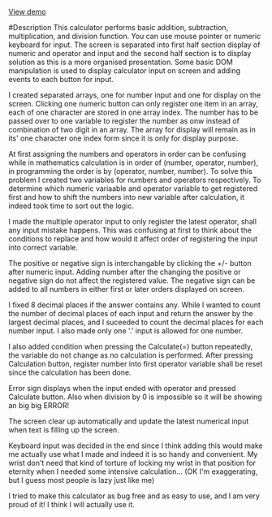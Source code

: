 [View demo](https://yuejiahz.github.io/calculator/)

#Description
This calculator performs basic addition, subtraction, multiplication, and division function. You can use mouse pointer or numeric keyboard for input. 
The screen is separated into first half section display of numeric and operator and input and the second half section is to display solution as this is a more organised presentation.
Some basic DOM manipulation is used to display calculator input on screen and adding events to each button for input.

I created separated arrays, one for number input and one for display on the screen. Clicking one numeric button can only register one item in an 
array, each of one character are stored in one array index. The number has to be passed over to one variable to register the number as onw instead of combination 
of two digit in an array. The array for display will remain as in its' one character one index form since it is only for display purpose.

At first assigning the numbers and operators in order can be confusing while in mathematics calculation is in order of (number, operator, number), in programming
the order is by (operator, number, number). To solve this problem I created two variables for numbers and operators respectively. To determine which numeric variaable 
and operator variable to get registered first and how to shift the numbers into new variable after calculation, it indeed took time to sort out the logic.

I made the multiple operator input to only register the latest operator, shall any input mistake happens. This was confusing at first to think about the conditions to replace
and how would it affect order of registering the input into correct variable. 

The positive or negative sign is interchangable by clicking the +/- button after numeric input. Adding number after the changing the positive or negative sign 
do not affect the registered value. The negative sign can be added to all numbers in either first or later orders displayed on screen.

I fixed 8 decimal places if the answer contains any. While I wanted to count the number of decimal places of each input and return the answer by the largest decimal places,
and I suceeded to count the decimal places for each number input. I also made only one '.' input is allowed for one number.

I also added condition when pressing the Calculate(=) button repeatedly, the variable do not change as no calculation is performed. After pressing Calculation button, register 
number into first operator variable shall be reset since the calculation has been done.

Error sign displays when the input ended with operator and pressed Calculate button. Also when division by 0 is impossible so it will be showing an big big ERROR!

The screen clear up automatically and update the latest numerical input when text is filling up the screen.

Keyboard input was decided in the end since I think adding this would make me actually use what I made and indeed it is so handy and convenient.
My wrist don't need that kind of torture of locking my wrist in that position for eternity when I needed some intensive calculation... (OK I'm exaggerating, but I guess most people is 
lazy just like me)

I tried to make this calculator as bug free and as easy to use, and I am very proud of it! I think I will actually use it.





